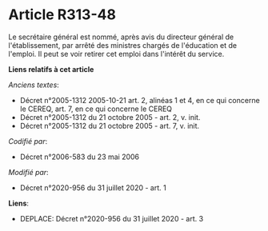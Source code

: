 # Article R313-48

Le secrétaire général est nommé, après avis du directeur général de l'établissement, par arrêté des ministres chargés de
l'éducation et de l'emploi. Il peut se voir retirer cet emploi dans l'intérêt du service.

**Liens relatifs à cet article**

_Anciens textes_:

  - Décret n°2005-1312 2005-10-21 art. 2, alinéas 1 et 4, en ce qui concerne le CEREQ, art. 7, en ce qui concerne le CEREQ
  - Décret n°2005-1312 du 21 octobre 2005 - art. 2, v. init.
  - Décret n°2005-1312 du 21 octobre 2005 - art. 7, v. init.

_Codifié par_:

  - Décret n°2006-583 du 23 mai 2006

_Modifié par_:

  - Décret n°2020-956 du 31 juillet 2020 - art. 1

**Liens**:

  - DEPLACE: Décret n°2020-956 du 31 juillet 2020 - art. 3

